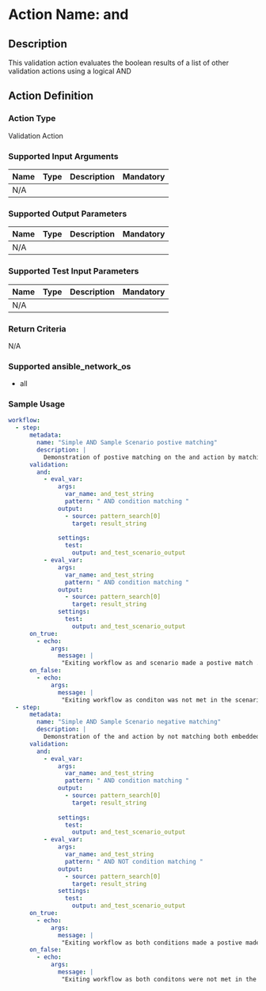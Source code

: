 # Action Name: and

## Description
This validation action evaluates the boolean results of a list of other validation actions using a logical AND

## Action Definition

### Action Type
Validation Action

### Supported Input Arguments

| Name | Type | Description | Mandatory |
|------|------|-------------|-----------|
| N/A |  |  |  |

### Supported Output Parameters

| Name | Type | Description | Mandatory |
|------|------|-------------|-----------|
| N/A |  |  |  |

### Supported Test Input Parameters

| Name | Type | Description | Mandatory |
|------|------|-------------|-----------|
| N/A |  |  |  |

### Return Criteria ###

N/A

### Supported ansible_network_os

- all

### Sample Usage

``` yaml
workflow:
  - step:
      metadata:
        name: "Simple AND Sample Scenario postive matching"
        description: |
          Demonstration of postive matching on the and action by matching both embedded eval_var actions
      validation:
        and:
          - eval_var:
              args:
                var_name: and_test_string
                pattern: " AND condition matching "
              output:
                - source: pattern_search[0]
                  target: result_string
                  
              settings:
                test:
                  output: and_test_scenario_output
          - eval_var:
              args:
                var_name: and_test_string
                pattern: " AND condition matching "
              output:
                - source: pattern_search[0]
                  target: result_string
              settings:
                test:
                  output: and_test_scenario_output
      on_true:
        - echo: 
            args:
              message: |
               "Exiting workflow as and scenario made a postive match ."
      on_false:
        - echo: 
            args:
              message: |
               "Exiting workflow as conditon was not met in the scenario."
  - step:
      metadata:
        name: "Simple AND Sample Scenario negative matching"
        description: |
          Demonstration of the and action by not matching both embedded eval_var actions
      validation:
        and:
          - eval_var:
              args:
                var_name: and_test_string
                pattern: " AND condition matching "
              output:
                - source: pattern_search[0]
                  target: result_string
                  
              settings:
                test:
                  output: and_test_scenario_output
          - eval_var:
              args:
                var_name: and_test_string
                pattern: " AND NOT condition matching "
              output:
                - source: pattern_search[0]
                  target: result_string
              settings:
                test:
                  output: and_test_scenario_output
      on_true:
        - echo: 
            args:
              message: |
               "Exiting workflow as both conditions made a postive made a postive match ."
      on_false:
        - echo: 
            args:
              message: |
               "Exiting workflow as both conditons were not met in the scenario."

```
